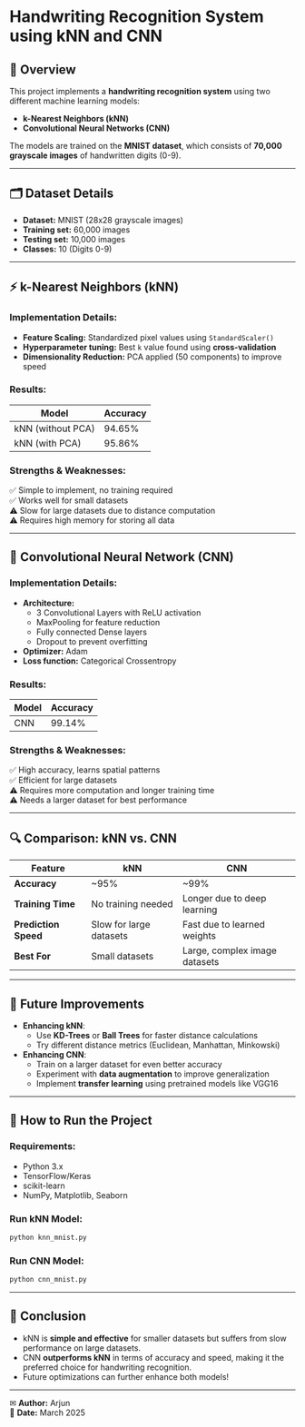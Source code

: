 # Handwriting Recognition System using kNN and CNN

## 📌 Overview
This project implements a **handwriting recognition system** using two different machine learning models:
- **k-Nearest Neighbors (kNN)**
- **Convolutional Neural Networks (CNN)**

The models are trained on the **MNIST dataset**, which consists of **70,000 grayscale images** of handwritten digits (0-9).

---

## 🗂 Dataset Details
- **Dataset:** MNIST (28x28 grayscale images)
- **Training set:** 60,000 images
- **Testing set:** 10,000 images
- **Classes:** 10 (Digits 0-9)

---

## ⚡ k-Nearest Neighbors (kNN)
### **Implementation Details:**
- **Feature Scaling:** Standardized pixel values using `StandardScaler()`
- **Hyperparameter tuning:** Best `k` value found using **cross-validation**
- **Dimensionality Reduction:** PCA applied (50 components) to improve speed

### **Results:**
| Model | Accuracy |
|--------|----------|
| kNN (without PCA) | 94.65% |
| kNN (with PCA) | 95.86% |

### **Strengths & Weaknesses:**
✅ Simple to implement, no training required  
✅ Works well for small datasets  
⚠️ Slow for large datasets due to distance computation  
⚠️ Requires high memory for storing all data  

---

## 🧠 Convolutional Neural Network (CNN)
### **Implementation Details:**
- **Architecture:**
  - 3 Convolutional Layers with ReLU activation
  - MaxPooling for feature reduction
  - Fully connected Dense layers
  - Dropout to prevent overfitting
- **Optimizer:** Adam
- **Loss function:** Categorical Crossentropy

### **Results:**
| Model | Accuracy |
|--------|----------|
| CNN | 99.14% |

### **Strengths & Weaknesses:**
✅ High accuracy, learns spatial patterns  
✅ Efficient for large datasets  
⚠️ Requires more computation and longer training time  
⚠️ Needs a larger dataset for best performance  

---

## 🔍 Comparison: kNN vs. CNN
| Feature | kNN | CNN |
|------------|----------------|----------------|
| **Accuracy** | ~95% | ~99% |
| **Training Time** | No training needed | Longer due to deep learning |
| **Prediction Speed** | Slow for large datasets | Fast due to learned weights |
| **Best For** | Small datasets | Large, complex image datasets |

---

## 🚀 Future Improvements
- **Enhancing kNN**:
  - Use **KD-Trees** or **Ball Trees** for faster distance calculations
  - Try different distance metrics (Euclidean, Manhattan, Minkowski)
- **Enhancing CNN**:
  - Train on a larger dataset for even better accuracy
  - Experiment with **data augmentation** to improve generalization
  - Implement **transfer learning** using pretrained models like VGG16

---

## 📂 How to Run the Project
### **Requirements:**
- Python 3.x
- TensorFlow/Keras
- scikit-learn
- NumPy, Matplotlib, Seaborn

### **Run kNN Model:**
```bash
python knn_mnist.py
```

### **Run CNN Model:**
```bash
python cnn_mnist.py
```

---

## 📜 Conclusion
- kNN is **simple and effective** for smaller datasets but suffers from slow performance on large datasets.
- CNN **outperforms kNN** in terms of accuracy and speed, making it the preferred choice for handwriting recognition.
- Future optimizations can further enhance both models!

---

✉ **Author:** Arjun  
📅 **Date:** March 2025  
